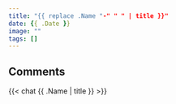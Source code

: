 ```yaml
---
title: "{{ replace .Name "-" " " | title }}"
date: {{ .Date }}
image: ""
tags: []
---
```


## Comments

{{< chat {{ .Name | title }} >}}
